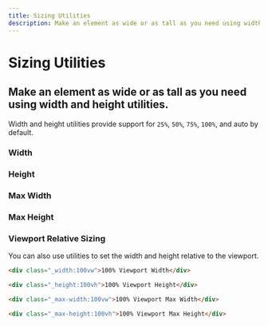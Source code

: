 ```yaml
---
title: Sizing Utilities
description: Make an element as wide or as tall as you need using width and height utilities. 
---
```


<script setup>
import * as examples from './examples';
</script>

# Sizing Utilities

## Make an element as wide or as tall as you need using width and height utilities. 

Width and height utilities provide support for `25%`, `50%`, `75%`, `100%`, and auto by default.

### Width

<example type="sizing" :component="examples.SizingWidthExample" :html="examples.SizingWidthExampleHTML"></example>

### Height

<example type="sizing -vertical" :component="examples.SizingHeightExample" :html="examples.SizingHeightExampleHTML"></example>

### Max Width

<example type="sizing" :component="examples.SizingMaxWidthExample" :html="examples.SizingMaxWidthExampleHTML"></example>

### Max Height

<example type="sizing -vertical" :component="examples.SizingMaxHeightExample" :html="examples.SizingMaxHeightExampleHTML"></example>

### Viewport Relative Sizing
You can also use utilities to set the width and height relative to the viewport.

~~~html
<div class="_width:100vw">100% Viewport Width</div>

<div class="_height:100vh">100% Viewport Height</div>

<div class="_max-width:100vw">100% Viewport Max Width</div>

<div class="_max-height:100vh">100% Viewport Max Height</div>
~~~
